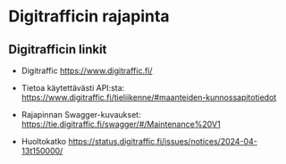 # Digitrafficin rajapinta

## Digitrafficin linkit

-   Digitraffic https://www.digitraffic.fi/
-   Tietoa käytettävästi API:sta: https://www.digitraffic.fi/tieliikenne/#maanteiden-kunnossapitotiedot
-   Rajapinnan Swagger-kuvaukset: https://tie.digitraffic.fi/swagger/#/Maintenance%20V1

-   Huoltokatko https://status.digitraffic.fi/issues/notices/2024-04-13t150000/
